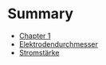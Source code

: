 # Summary

- [Chapter 1](./chapter_1.md)
- [Elektrodendurchmesser](./Elektrodendurchmesser.md)
- [Stromstärke](./Stromstärke.md)
